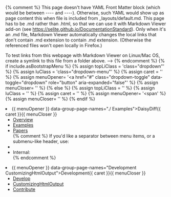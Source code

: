 {% comment %}
 This page doesn't have YAML Front Matter block (which would be between ---- and ----). Otherwise, such YAML would show up as page content this when file is included from _layouts/default.md.
This page has to be .md rather than .html, so that we can use it with Markdown Viewer add-on (see https://selite.github.io/DocumentationStandard). Only when it's an .md file, Markdown Viewer automatically changes the local links that don't contain .md extension to contain .md extension. (Otherwise the referenced files won't open locally in Firefox.)

To test links from this webpage with Markdown Viewer on Linux/Mac OS, create a symlink to this file from a folder above.
-->
{% endcomment %}
{% if include.asBootstrapMenu %}
    {% assign topLiClass = 'class="dropdown"' %}
    {% assign luClass = 'class="dropdown-menu"' %}
    {% assign caret = '<span class="caret"></span>' %}
    {% assign menuOpener= '<a href="#" class="dropdown-toggle" data-toggle="dropdown" role="button" aria-expanded="false"' %}
    {% assign menuCloser= '</a>' %}
{% else %}
    {% assign topLiClass = '' %}
    {% assign luClass = '' %}
    {% assign caret = '' %}
    {% assign menuOpener= '<span' %}
    {% assign menuCloser= '</span>' %}
{% endif %}
<li {{ topLiClass }}>
  {{ menuOpener }} data-group-page-names="./ Examples">DaisyDiff{{ caret }}{{ menuCloser }}
  <ul {{ luClass }} role="menu">
    <li><a href="./">Overview</a></li>
    <li><a href="Examples">Examples</a></li>
    <li><a href="Papers">Papers</a></li>
    {% comment %}
        If you'd like a separator between menu items, or a submenu-like header, use:
        <li class="divider"></li>
        <li class="dropdown-header">Internal:</li>
    {% endcomment %}
  </ul>
</li>
<li {{ topLiClass }}>
  {{ menuOpener }} data-group-page-names="Development CustomizingHtmlOutput">Development{{ caret }}{{ menuCloser }}
  <ul {{ luClass }} role="menu">
    <li><a href="Develop">Develop</a></li>
    <li><a href="CustomizingHtmlOutput">CustomizingHtmlOutput</a></li>
    <li><a href="Contribute">Contribute</a></li>
  </ul>
</li>

